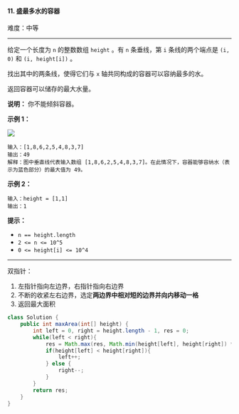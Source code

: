 #### 11. 盛最多水的容器

难度：中等

---

给定一个长度为 `n` 的整数数组 `height` 。有 `n` 条垂线，第 `i` 条线的两个端点是 `(i, 0)` 和 `(i, height[i])` 。

找出其中的两条线，使得它们与 `x` 轴共同构成的容器可以容纳最多的水。

返回容器可以储存的最大水量。

 **说明：** 你不能倾斜容器。

 **示例 1：** 

![](https://aliyun-lc-upload.oss-cn-hangzhou.aliyuncs.com/aliyun-lc-upload/uploads/2018/07/25/question_11.jpg)

```
输入：[1,8,6,2,5,4,8,3,7]
输出：49 
解释：图中垂直线代表输入数组 [1,8,6,2,5,4,8,3,7]。在此情况下，容器能够容纳水（表示为蓝色部分）的最大值为 49。
```

 **示例 2：** 

```
输入：height = [1,1]
输出：1
```

 **提示：** 

*   `n == height.length`
*   `2 <= n <= 10^5`
*   `0 <= height[i] <= 10^4`

---

双指针：

1. 左指针指向左边界，右指针指向右边界
2. 不断的收紧左右边界，选定**两边界中相对短的边界并向内移动一格**
3. 返回最大面积

```Java
class Solution {
    public int maxArea(int[] height) {
        int left = 0, right = height.length - 1, res = 0;
        while(left < right){
            res = Math.max(res, Math.min(height[left], height[right]) * (right - left));
            if(height[left] < height[right]){
                left++;
            } else {
                right--;
            }
        }
        return res;
    }
}
```